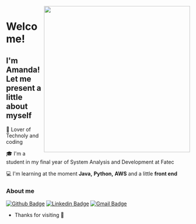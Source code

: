 <img align="right" width="400" height="400" src="https://media.giphy.com/media/26xBwdIuRJiAIqHwA/giphy.gif">

# Welcome!

## I'm Amanda! Let me present a little about myself

:sparkling_heart: Lover of Technoly and coding

:mortar_board: I'm a student in my final year of System Analysis and Development at Fatec

:computer: I'm learning at the moment **Java,** **Python,** **AWS** and a little **front end** 

### About me
[![Github Badge](https://img.shields.io/badge/-Github-000?style=flat-square&logo=Github&logoColor=white&link=https://github.com/pereiraamanda)](https://github.com/pereiraamanda)
[![Linkedin Badge](https://img.shields.io/badge/-LinkedIn-blue?style=flat-square&logo=Linkedin&logoColor=white&link=https://www.linkedin.com/in/amanda-pereira-020baa180/)](https://www.linkedin.com/in/amanda-pereira-020baa180/)
[![Gmail Badge](https://img.shields.io/badge/-Gmail-c14438?style=flat-square&logo=Gmail&logoColor=white&link=mailto:jpereira.amanda@gmail.com)](mailto:jpereira.amanda@gmail.com)

- Thanks for visiting :wave:

